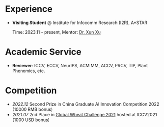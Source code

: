 # Experience
- **Visiting Student** @ Institute for Infocomm Research (I2R), A*STAR

  Time: 2023.11 - present, Mentor: [Dr. Xun Xu](https://alex-xun-xu.github.io/)


# Academic Service
- **Reviewer**: ICCV, ECCV, NeurIPS, ACM MM, ACCV, PRCV, TIP, Plant Phenomics, etc.


# Competition
- *2022.12* Second Prize in China Graduate AI Innovation Competition 2022 (10000 RMB bonus)
- *2021.07* 2nd Place in [Global Wheat Challenge 2021](https://www.aicrowd.com/challenges/global-wheat-challenge-2021) hosted at ICCV2021 (1000 USD bonus)
